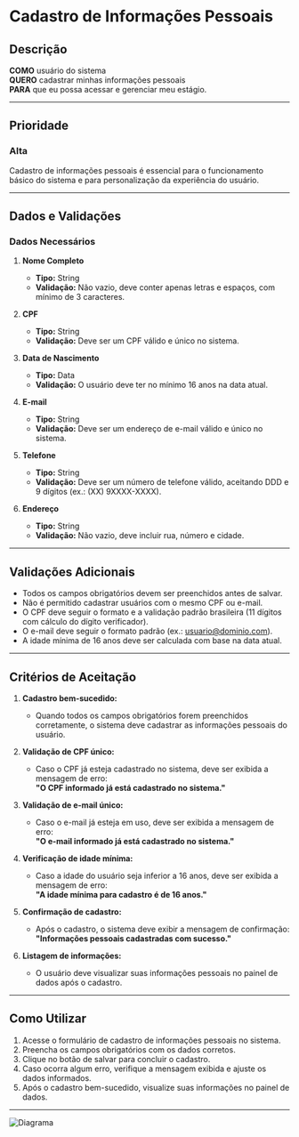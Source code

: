 # Cadastro de Informações Pessoais

## Descrição

**COMO** usuário do sistema  
**QUERO** cadastrar minhas informações pessoais  
**PARA** que eu possa acessar e gerenciar meu estágio.  

---

## Prioridade

### Alta
Cadastro de informações pessoais é essencial para o funcionamento básico do sistema e para personalização da experiência do usuário.

---

## Dados e Validações

### Dados Necessários

1. **Nome Completo**
   - **Tipo:** String  
   - **Validação:** Não vazio, deve conter apenas letras e espaços, com mínimo de 3 caracteres.

2. **CPF**
   - **Tipo:** String  
   - **Validação:** Deve ser um CPF válido e único no sistema.

3. **Data de Nascimento**
   - **Tipo:** Data  
   - **Validação:** O usuário deve ter no mínimo 16 anos na data atual.

4. **E-mail**
   - **Tipo:** String  
   - **Validação:** Deve ser um endereço de e-mail válido e único no sistema.

5. **Telefone**
   - **Tipo:** String  
   - **Validação:** Deve ser um número de telefone válido, aceitando DDD e 9 dígitos (ex.: (XX) 9XXXX-XXXX).

6. **Endereço**
   - **Tipo:** String  
   - **Validação:** Não vazio, deve incluir rua, número e cidade.

---

## Validações Adicionais

- Todos os campos obrigatórios devem ser preenchidos antes de salvar.  
- Não é permitido cadastrar usuários com o mesmo CPF ou e-mail.  
- O CPF deve seguir o formato e a validação padrão brasileira (11 dígitos com cálculo do dígito verificador).  
- O e-mail deve seguir o formato padrão (ex.: usuario@dominio.com).  
- A idade mínima de 16 anos deve ser calculada com base na data atual.

---

## Critérios de Aceitação

1. **Cadastro bem-sucedido:**  
   - Quando todos os campos obrigatórios forem preenchidos corretamente, o sistema deve cadastrar as informações pessoais do usuário.  

2. **Validação de CPF único:**  
   - Caso o CPF já esteja cadastrado no sistema, deve ser exibida a mensagem de erro:  
     **"O CPF informado já está cadastrado no sistema."**

3. **Validação de e-mail único:**  
   - Caso o e-mail já esteja em uso, deve ser exibida a mensagem de erro:  
     **"O e-mail informado já está cadastrado no sistema."**

4. **Verificação de idade mínima:**  
   - Caso a idade do usuário seja inferior a 16 anos, deve ser exibida a mensagem de erro:  
     **"A idade mínima para cadastro é de 16 anos."**

5. **Confirmação de cadastro:**  
   - Após o cadastro, o sistema deve exibir a mensagem de confirmação:  
     **"Informações pessoais cadastradas com sucesso."**

6. **Listagem de informações:**  
   - O usuário deve visualizar suas informações pessoais no painel de dados após o cadastro.

---

## Como Utilizar

1. Acesse o formulário de cadastro de informações pessoais no sistema.
2. Preencha os campos obrigatórios com os dados corretos.
3. Clique no botão de salvar para concluir o cadastro.
4. Caso ocorra algum erro, verifique a mensagem exibida e ajuste os dados informados.
5. Após o cadastro bem-sucedido, visualize suas informações no painel de dados.

---
![Diagrama](../../../Anexos/Diagramas/RF_C001_Diagrama.png)
